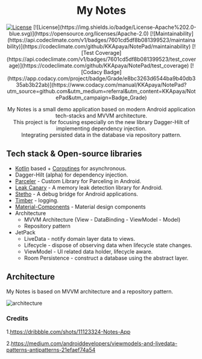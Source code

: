 <h1 align="center">My Notes</h1>
<p align="center">
 <a href="https://opensource.org/licenses/Apache-2.0"><img alt="License" src="https://img.shields.io/badge/License-Apache%202.0-blue.svg"/></a>
[![License](https://img.shields.io/badge/License-Apache%202.0-blue.svg)](https://opensource.org/licenses/Apache-2.0)
[![Maintainability](https://api.codeclimate.com/v1/badges/7601cd5df8b081399523/maintainability)](https://codeclimate.com/github/KKApaya/NotePad/maintainability)
[![Test Coverage](https://api.codeclimate.com/v1/badges/7601cd5df8b081399523/test_coverage)](https://codeclimate.com/github/KKApaya/NotePad/test_coverage)
[![Codacy Badge](https://app.codacy.com/project/badge/Grade/e8bc3263d6544ba9b40db335ab3b22ab)](https://www.codacy.com/manual/KKApaya/NotePad?utm_source=github.com&amp;utm_medium=referral&amp;utm_content=KKApaya/NotePad&amp;utm_campaign=Badge_Grade)
</p>
<p align="center">  
My Notes is a small demo application based on modern Android application tech-stacks and MVVM architecture.<br>This project is for focusing especially on the new library Dagger-Hilt of implementing dependency injection.<br>
Integrating persisted data in the database via repository pattern.
</p>

## Tech stack & Open-source libraries
 - [Kotlin](https://kotlinlang.org/) based + [Coroutines](https://github.com/Kotlin/kotlinx.coroutines) for asynchronous.
 - Dagger-Hilt (alpha) for dependency injection.
 - [Parceler](https://github.com/johncarl81/pareler) - Custom Library for Parceling in Android.
 - [Leak Canary](https://github.com/square/leakcanary) - A memory leak detection library for Android.
 - [Stetho](https://github.com/facebook/stetho) - A debug bridge for Android applications.
 - [Timber](https://github.com/JakeWharton/timber) - logging.
 - [Material-Components](https://github.com/material-components/material-components-android) - Material design components
 - Architecture
   - MVVM Architecture (View - DataBinding - ViewModel - Model)
   - Repository pattern
 - JetPack
   - LiveData - notify domain layer data to views.
   - Lifecycle - dispose of observing data when lifecycle state changes.
   - ViewModel - UI related data holder, lifecycle aware.
   - Room Persistence - construct a database using the abstract layer.

## Architecture
My Notes is based on MVVM architecture and a repository pattern.

![architecture](https://user-images.githubusercontent.com/24237865/77502018-f7d36000-6e9c-11ea-92b0-1097240c8689.png)


### Credits
1.https://dribbble.com/shots/11123324-Notes-App

2.https://medium.com/androiddevelopers/viewmodels-and-livedata-patterns-antipatterns-21efaef74a54